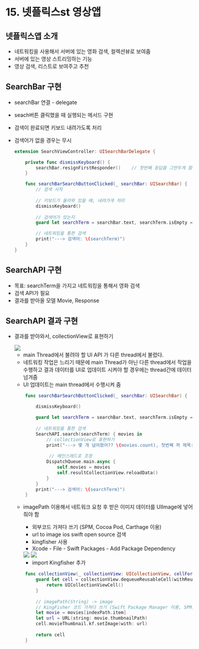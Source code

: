 # 15. 넷플릭스st 영상앱

## 넷플릭스앱 소개
- 네트워킹을 사용해서 서버에 있는 영화 검색, 컬렉션뷰로 보여줌
- 서버에 있는 영상 스트리밍하는 기능
- 영상 검색, 리스트로 보여주고 추천

## SearchBar 구현
- searchBar 연결 - delegate
- seach버튼 클릭했을 때 실행되는 메서드 구현
- 검색이 완료되면 키보드 내려가도록 처리
- 검색어가 없을 경우는 무시

    ```Swift
    extension SearchViewController: UISearchBarDelegate {
    
        private func dismissKeyboard() {
            searchBar.resignFirstResponder()    // 첫번째 응답을 그만두게 함.
        }
    
        func searchBarSearchButtonClicked(_ searchBar: UISearchBar) {
            // 검색 시작
        
            // 키보드가 올라와 있을 때, 내려가게 처리
            dismissKeyboard()
        
            // 검색어가 있는지
            guard let searchTerm = searchBar.text, searchTerm.isEmpty == false else { return }

            // 네트워킹을 통한 검색
            print("---> 검색어: \(searchTerm)")
        }
    }
    ```

## SearchAPI 구현
- 목표: searchTerm을 가지고 네트워킹을 통해서 영화 검색
- 검색 API가 필요
- 결과를 받아올 모델 Movie, Response

## SearchAPI 결과 구현
- 결과를 받아와서, collectionView로 표현하기

    <image src="Resource/1.png" >

    - main Thread에서 불려야 할 UI API 가 다른 thread에서 불렸다.
    - 네트워킹 작업은 느리기 때문에 main Thread가 아닌 다른 thread에서 작업을 수행하고 결과 데이터를 UI로 업데이트 시켜야 할 경우에는 thread간에 데이터 넘겨줌
    - UI 업데이트는 main thread에서 수행시켜 줌

    ```Swift
        func searchBarSearchButtonClicked(_ searchBar: UISearchBar) {

            dismissKeyboard()

            guard let searchTerm = searchBar.text, searchTerm.isEmpty == false else { return }
        
            // 네트워킹을 통한 검색
            SearchAPI.search(searchTerm) { movies in
                // collectionView로 표현하기
                print("---> 몇 개 넘어왔어?? \(movies.count), 첫번째 꺼 제목: \(movies.first?.title)")
            
                 // 메인스레드로 조정
                DispatchQueue.main.async {
                    self.movies = movies
                    self.resultCollectionView.reloadData()
                }
            }
            print("---> 검색어: \(searchTerm)")
        }
    ```

    - imagePath 이용해서 네트워크 요청 후 받은 이미지 데이터를 UIImage에 넣어줘야 함
        - 외부코드 가져다 쓰기 (SPM, Cocoa Pod, Carthage 이용)
        - url to image ios swift open source 검색
        - kingfisher 사용
        - Xcode - File - Swift Packages - Add Package Dependency

        <image src="Resource/2.png" >
        <image src="Resource/3.png" >
        
        - import Kingfisher 추가

    ```Swift
        func collectionView(_ collectionView: UICollectionView, cellForItemAt indexPath: IndexPath) -> UICollectionViewCell {
            guard let cell = collectionView.dequeueReusableCell(withReuseIdentifier: "ResultCell", for: indexPath) as? ResultCell else {
                return UICollectionViewCell()
            }
        
            // imagePath(String) -> image
            // KingFisher 코드 가져다 쓰기 (Swift Package Manager 이용, SPM)
            let movie = movies[indexPath.item]
            let url = URL(string: movie.thumbnailPath)
            cell.movieThumbnail.kf.setImage(with: url)
        
            return cell
        }
    ```
